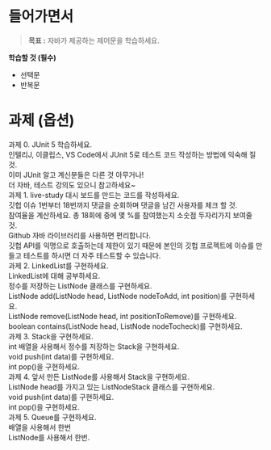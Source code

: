 # 들어가면서
> **목표 :** 자바가 제공하는 제어문을 학습하세요.

**학습할 것 (필수)**    
* 선택문   
* 반복문   
   
# 과제 (옵션)
과제 0. JUnit 5 학습하세요.       
인텔리J, 이클립스, VS Code에서 JUnit 5로 테스트 코드 작성하는 방법에 익숙해 질 것.       
이미 JUnit 알고 계신분들은 다른 것 아무거나!   
더 자바, 테스트 강의도 있으니 참고하세요~       
과제 1. live-study 대시 보드를 만드는 코드를 작성하세요.     
깃헙 이슈 1번부터 18번까지 댓글을 순회하며 댓글을 남긴 사용자를 체크 할 것.    
참여율을 계산하세요. 총 18회에 중에 몇 %를 참여했는지 소숫점 두자리가지 보여줄 것.    
Github 자바 라이브러리를 사용하면 편리합니다.   
깃헙 API를 익명으로 호출하는데 제한이 있기 때문에 본인의 깃헙 프로젝트에 이슈를 만들고 테스트를 하시면 더 자주 테스트할 수 있습니다.  
과제 2. LinkedList를 구현하세요.      
LinkedList에 대해 공부하세요.      
정수를 저장하는 ListNode 클래스를 구현하세요.        
ListNode add(ListNode head, ListNode nodeToAdd, int position)를 구현하세요.     
ListNode remove(ListNode head, int positionToRemove)를 구현하세요.     
boolean contains(ListNode head, ListNode nodeTocheck)를 구현하세요.   
과제 3. Stack을 구현하세요.    
int 배열을 사용해서 정수를 저장하는 Stack을 구현하세요.       
void push(int data)를 구현하세요.   
int pop()을 구현하세요.   
과제 4. 앞서 만든 ListNode를 사용해서 Stack을 구현하세요.   
ListNode head를 가지고 있는 ListNodeStack 클래스를 구현하세요.   
void push(int data)를 구현하세요.   
int pop()을 구현하세요.       
과제 5. Queue를 구현하세요.   
배열을 사용해서 한번   
ListNode를 사용해서 한번.  
   

